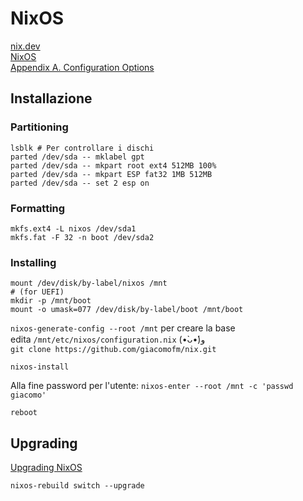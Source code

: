 # NixOS

[nix.dev](https://nix.dev/)  
[NixOS](https://nixos.org/manual/nixos/stable/)  
[Appendix A. Configuration Options](https://nixos.org/manual/nixos/stable/options)

## Installazione

### Partitioning
```
lsblk # Per controllare i dischi
parted /dev/sda -- mklabel gpt
parted /dev/sda -- mkpart root ext4 512MB 100%
parted /dev/sda -- mkpart ESP fat32 1MB 512MB
parted /dev/sda -- set 2 esp on
```
### Formatting
```
mkfs.ext4 -L nixos /dev/sda1
mkfs.fat -F 32 -n boot /dev/sda2
```
### Installing
```
mount /dev/disk/by-label/nixos /mnt
# (for UEFI)
mkdir -p /mnt/boot
mount -o umask=077 /dev/disk/by-label/boot /mnt/boot
```

`nixos-generate-config --root /mnt` per creare la base  
edita `/mnt/etc/nixos/configuration.nix` (•̀ᴗ•́)و  
`git clone https://github.com/giacomofm/nix.git`

`nixos-install`

Alla fine password per l'utente:
`nixos-enter --root /mnt -c 'passwd giacomo'`

`reboot`


## Upgrading

[Upgrading NixOS](https://nixos.org/manual/nixos/stable/#sec-upgrading)

`nixos-rebuild switch --upgrade`
